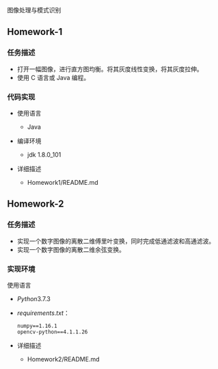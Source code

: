 图像处理与模式识别

## Homework-1

### 任务描述

- 打开一幅图像，进行直方图均衡。将其灰度线性变换，将其灰度拉伸。
- 使用 C 语言或 Java 编程。

### 代码实现

- 使用语言
  - Java

- 编译环境
  - jdk 1.8.0\_101
- 详细描述
  - Homework1/README.md

## Homework-2

### 任务描述

- 实现一个数字图像的离散二维傅里叶变换，同时完成低通滤波和高通滤波。
- 实现一个数字图像的离散二维余弦变换。

### 实现环境

使用语言

- $Python 3.7.3$

- $requirements.txt$：

  ```
  numpy==1.16.1
  opencv-python==4.1.1.26
  ```

- 详细描述
  - Homework2/README.md